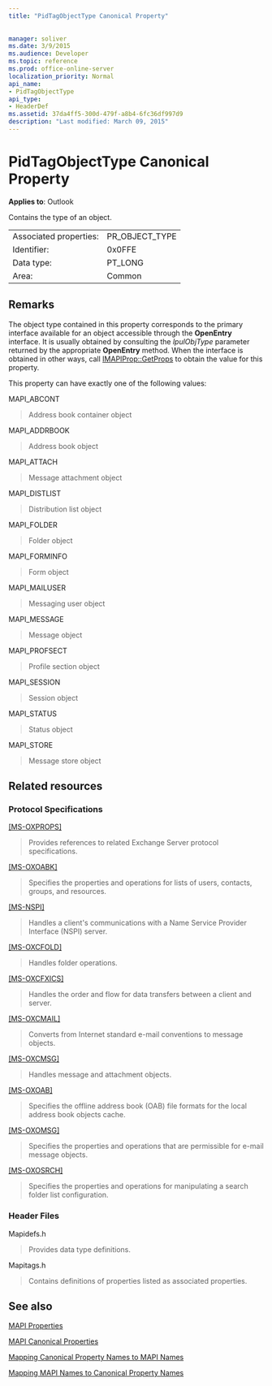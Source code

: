 ```yaml
---
title: "PidTagObjectType Canonical Property"
 
 
manager: soliver
ms.date: 3/9/2015
ms.audience: Developer
ms.topic: reference
ms.prod: office-online-server
localization_priority: Normal
api_name:
- PidTagObjectType
api_type:
- HeaderDef
ms.assetid: 37da4ff5-300d-479f-a8b4-6fc36df997d9
description: "Last modified: March 09, 2015"
---
```


# PidTagObjectType Canonical Property

  
  
**Applies to**: Outlook 
  
Contains the type of an object. 
  
|||
|:-----|:-----|
|Associated properties:  <br/> |PR_OBJECT_TYPE  <br/> |
|Identifier:  <br/> |0x0FFE  <br/> |
|Data type:  <br/> |PT_LONG  <br/> |
|Area:  <br/> |Common  <br/> |
   
## Remarks

The object type contained in this property corresponds to the primary interface available for an object accessible through the **OpenEntry** interface. It is usually obtained by consulting the  _lpulObjType_ parameter returned by the appropriate **OpenEntry** method. When the interface is obtained in other ways, call [IMAPIProp::GetProps](imapiprop-getprops.md) to obtain the value for this property. 
  
This property can have exactly one of the following values:
  
MAPI_ABCONT 
  
> Address book container object 
    
MAPI_ADDRBOOK 
  
> Address book object 
    
MAPI_ATTACH 
  
> Message attachment object 
    
MAPI_DISTLIST 
  
> Distribution list object 
    
MAPI_FOLDER 
  
> Folder object 
    
MAPI_FORMINFO 
  
> Form object 
    
MAPI_MAILUSER 
  
> Messaging user object 
    
MAPI_MESSAGE 
  
> Message object 
    
MAPI_PROFSECT 
  
> Profile section object 
    
MAPI_SESSION 
  
> Session object 
    
MAPI_STATUS 
  
> Status object 
    
MAPI_STORE 
  
> Message store object
    
## Related resources

### Protocol Specifications

[[MS-OXPROPS]](http://msdn.microsoft.com/library/f6ab1613-aefe-447d-a49c-18217230b148%28Office.15%29.aspx)
  
> Provides references to related Exchange Server protocol specifications.
    
[[MS-OXOABK]](http://msdn.microsoft.com/library/f4cf9b4c-9232-4506-9e71-2270de217614%28Office.15%29.aspx)
  
> Specifies the properties and operations for lists of users, contacts, groups, and resources.
    
[[MS-NSPI]](http://msdn.microsoft.com/library/6dd0a3ea-b4d4-4a73-a857-add03a89a543%28Office.15%29.aspx)
  
> Handles a client's communications with a Name Service Provider Interface (NSPI) server.
    
[[MS-OXCFOLD]](http://msdn.microsoft.com/library/c0f31b95-c07f-486c-98d9-535ed9705fbf%28Office.15%29.aspx)
  
> Handles folder operations.
    
[[MS-OXCFXICS]](http://msdn.microsoft.com/library/b9752f3d-d50d-44b8-9e6b-608a117c8532%28Office.15%29.aspx)
  
> Handles the order and flow for data transfers between a client and server.
    
[[MS-OXCMAIL]](http://msdn.microsoft.com/library/b60d48db-183f-4bf5-a908-f584e62cb2d4%28Office.15%29.aspx)
  
> Converts from Internet standard e-mail conventions to message objects.
    
[[MS-OXCMSG]](http://msdn.microsoft.com/library/7fd7ec40-deec-4c06-9493-1bc06b349682%28Office.15%29.aspx)
  
> Handles message and attachment objects.
    
[[MS-OXOAB]](http://msdn.microsoft.com/library/b4750386-66ec-4e69-abb6-208dd131c7de%28Office.15%29.aspx)
  
> Specifies the offline address book (OAB) file formats for the local address book objects cache.
    
[[MS-OXOMSG]](http://msdn.microsoft.com/library/daa9120f-f325-4afb-a738-28f91049ab3c%28Office.15%29.aspx)
  
> Specifies the properties and operations that are permissible for e-mail message objects.
    
[[MS-OXOSRCH]](http://msdn.microsoft.com/library/c72e49b8-78c7-4483-ad65-e46e9133673b%28Office.15%29.aspx)
  
> Specifies the properties and operations for manipulating a search folder list configuration.
    
### Header Files

Mapidefs.h
  
> Provides data type definitions.
    
Mapitags.h
  
> Contains definitions of properties listed as associated properties.
    
## See also



[MAPI Properties](mapi-properties.md)
  
[MAPI Canonical Properties](mapi-canonical-properties.md)
  
[Mapping Canonical Property Names to MAPI Names](mapping-canonical-property-names-to-mapi-names.md)
  
[Mapping MAPI Names to Canonical Property Names](mapping-mapi-names-to-canonical-property-names.md)

